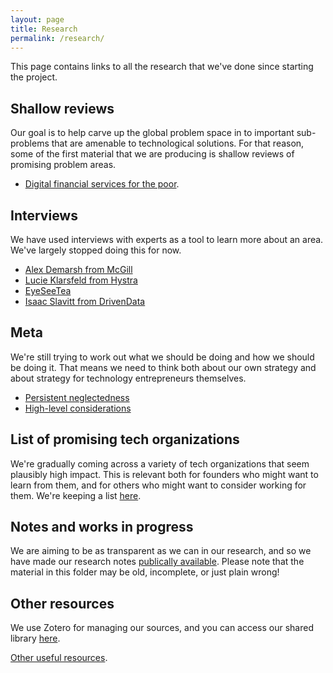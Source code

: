 ```yaml
---
layout: page
title: Research
permalink: /research/
---
```


This page contains links to all the research that we've done since starting the project.

## Shallow reviews

Our goal is to help carve up the global problem space in to important sub-problems that are amenable to technological solutions. For that reason, some of the first material that we are producing is shallow reviews of promising problem areas.

- [Digital financial services for the poor](/blog/2016/01/04/digital-financial-services-for-the-poor-shallow-overview).

## Interviews

We have used interviews with experts as a tool to learn more about an area. We've largely stopped doing this for now.

- [Alex Demarsh from McGill](/blog/2016/06/11/interview-with-alex-demarsh)
- [Lucie Klarsfeld from Hystra](/blog/2016/05/21/interview-with-hystra)
- [EyeSeeTea](/blog/2016/05/30/interview-with-eyeseetea)
- [Isaac Slavitt from DrivenData](/blog/2016/05/15/interview-with-drivendata)

## Meta

We're still trying to work out what we should be doing and how we should be doing it. That means we need to think both about our own strategy and about strategy for technology entrepreneurs themselves.

- [Persistent neglectedness](/blog/2016/04/03/persistent-neglectedness)
- [High-level considerations](/blog/2016/06/25/high-level-considerations)

## List of promising tech organizations

We're gradually coming across a variety of tech organizations that seem plausibly high impact. This is relevant both for founders who might want to learn from them, and for others who might want to consider working for them. We're keeping a list [here](https://docs.google.com/spreadsheets/d/1ecr4NikKJBqtMjaLThGZ5srHzzDYU85DWEC_RnaqJgc/edit?usp=sharing).

## Notes and works in progress

We are aiming to be as transparent as we can in our research, and so we have made our research notes [publically available](https://drive.google.com/drive/u/0/folders/0B6jJhbNzdSRccExYV2xSZ2h3bUU). Please note that the material in this folder may be old, incomplete, or just plain wrong!

## Other resources

We use Zotero for managing our sources, and you can access our shared library [here](https://www.zotero.org/groups/goodtechnologyproject/items).

[Other useful resources](/research/resources).
